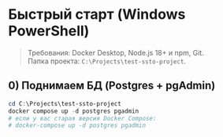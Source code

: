 # Быстрый старт (Windows PowerShell)

> Требования: Docker Desktop, Node.js 18+ и npm, Git.  
> Папка проекта: `C:\Projects\test-ssto-project`.

## 0) Поднимаем БД (Postgres + pgAdmin)

```powershell
cd C:\Projects\test-ssto-project
docker compose up -d postgres pgadmin
# если у вас старая версия Docker Compose:
# docker-compose up -d postgres pgadmin
